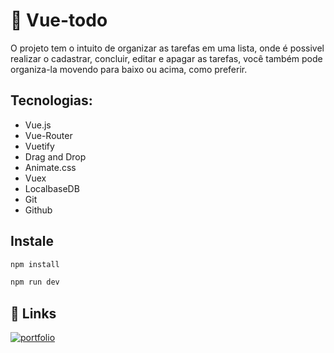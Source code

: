 # 🚀 Vue-todo

O projeto tem o intuito de organizar as tarefas em uma lista, onde é possivel realizar o cadastrar, concluir, editar e apagar as tarefas, você também pode organiza-la movendo para baixo ou acima, como preferir.

## Tecnologias:

- Vue.js
- Vue-Router
- Vuetify
- Drag and Drop
- Animate.css
- Vuex
- LocalbaseDB
- Git
- Github

## Instale
```Bash
npm install
```
```Bash
npm run dev
```

## 🔗 Links
[![portfolio](https://img.shields.io/badge/vue_todo-000?style=for-the-badge&logo=ko-fi&logoColor=white)](https://mb-vue-todo.netlify.app/)
